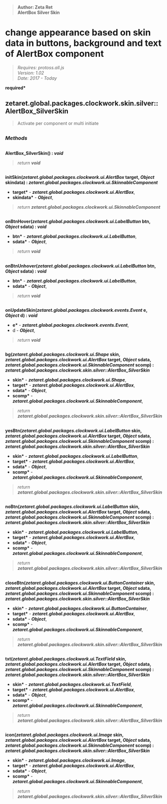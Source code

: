 > __Author: Zeta Ret__  
> __AlertBox Silver Skin__  
# change appearance based on skin data in buttons, background and text of AlertBox component  
> *Requires: protoss.all.js*  
> *Version: 1.02*  
> *Date: 2017 - Today*  

__required*__

## zetaret.global.packages.clockwork.skin.silver::AlertBox_SilverSkin  
>Activate per component or multi initiate  


##  
### *Methods*  

##  
__AlertBox\_SilverSkin() : *void*__  
  
> *return __void__*  

##  
__initSkin(*zetaret.global.packages.clockwork.ui.AlertBox* target, *Object* skindata) : *zetaret.global.packages.clockwork.ui.SkinnableComponent*__  
  
- __target*__ - __*zetaret.global.packages.clockwork.ui.AlertBox*__,   
- __skindata*__ - __*Object*__,   
> *return __zetaret.global.packages.clockwork.ui.SkinnableComponent__*  

##  
__onBtnHover(*zetaret.global.packages.clockwork.ui.LabelButton* btn, *Object* sdata) : *void*__  
  
- __btn*__ - __*zetaret.global.packages.clockwork.ui.LabelButton*__,   
- __sdata*__ - __*Object*__,   
> *return __void__*  

##  
__onBtnUnhover(*zetaret.global.packages.clockwork.ui.LabelButton* btn, *Object* sdata) : *void*__  
  
- __btn*__ - __*zetaret.global.packages.clockwork.ui.LabelButton*__,   
- __sdata*__ - __*Object*__,   
> *return __void__*  

##  
__onUpdateSkin(*zetaret.global.packages.clockwork.events.Event* e, *Object* d) : *void*__  
  
- __e*__ - __*zetaret.global.packages.clockwork.events.Event*__,   
- d - __*Object*__,   
> *return __void__*  

##  
__bg(*zetaret.global.packages.clockwork.ui.Shape* skin, *zetaret.global.packages.clockwork.ui.AlertBox* target, *Object* sdata, *zetaret.global.packages.clockwork.ui.SkinnableComponent* scomp) : *zetaret.global.packages.clockwork.skin.silver::AlertBox_SilverSkin*__  
  
- __skin*__ - __*zetaret.global.packages.clockwork.ui.Shape*__,   
- __target*__ - __*zetaret.global.packages.clockwork.ui.AlertBox*__,   
- __sdata*__ - __*Object*__,   
- __scomp*__ - __*zetaret.global.packages.clockwork.ui.SkinnableComponent*__,   
> *return __zetaret.global.packages.clockwork.skin.silver::AlertBox_SilverSkin__*  

##  
__yesBtn(*zetaret.global.packages.clockwork.ui.LabelButton* skin, *zetaret.global.packages.clockwork.ui.AlertBox* target, *Object* sdata, *zetaret.global.packages.clockwork.ui.SkinnableComponent* scomp) : *zetaret.global.packages.clockwork.skin.silver::AlertBox_SilverSkin*__  
  
- __skin*__ - __*zetaret.global.packages.clockwork.ui.LabelButton*__,   
- __target*__ - __*zetaret.global.packages.clockwork.ui.AlertBox*__,   
- __sdata*__ - __*Object*__,   
- __scomp*__ - __*zetaret.global.packages.clockwork.ui.SkinnableComponent*__,   
> *return __zetaret.global.packages.clockwork.skin.silver::AlertBox_SilverSkin__*  

##  
__noBtn(*zetaret.global.packages.clockwork.ui.LabelButton* skin, *zetaret.global.packages.clockwork.ui.AlertBox* target, *Object* sdata, *zetaret.global.packages.clockwork.ui.SkinnableComponent* scomp) : *zetaret.global.packages.clockwork.skin.silver::AlertBox_SilverSkin*__  
  
- __skin*__ - __*zetaret.global.packages.clockwork.ui.LabelButton*__,   
- __target*__ - __*zetaret.global.packages.clockwork.ui.AlertBox*__,   
- __sdata*__ - __*Object*__,   
- __scomp*__ - __*zetaret.global.packages.clockwork.ui.SkinnableComponent*__,   
> *return __zetaret.global.packages.clockwork.skin.silver::AlertBox_SilverSkin__*  

##  
__closeBtn(*zetaret.global.packages.clockwork.ui.ButtonContainer* skin, *zetaret.global.packages.clockwork.ui.AlertBox* target, *Object* sdata, *zetaret.global.packages.clockwork.ui.SkinnableComponent* scomp) : *zetaret.global.packages.clockwork.skin.silver::AlertBox_SilverSkin*__  
  
- __skin*__ - __*zetaret.global.packages.clockwork.ui.ButtonContainer*__,   
- __target*__ - __*zetaret.global.packages.clockwork.ui.AlertBox*__,   
- __sdata*__ - __*Object*__,   
- __scomp*__ - __*zetaret.global.packages.clockwork.ui.SkinnableComponent*__,   
> *return __zetaret.global.packages.clockwork.skin.silver::AlertBox_SilverSkin__*  

##  
__txt(*zetaret.global.packages.clockwork.ui.TextField* skin, *zetaret.global.packages.clockwork.ui.AlertBox* target, *Object* sdata, *zetaret.global.packages.clockwork.ui.SkinnableComponent* scomp) : *zetaret.global.packages.clockwork.skin.silver::AlertBox_SilverSkin*__  
  
- __skin*__ - __*zetaret.global.packages.clockwork.ui.TextField*__,   
- __target*__ - __*zetaret.global.packages.clockwork.ui.AlertBox*__,   
- __sdata*__ - __*Object*__,   
- __scomp*__ - __*zetaret.global.packages.clockwork.ui.SkinnableComponent*__,   
> *return __zetaret.global.packages.clockwork.skin.silver::AlertBox_SilverSkin__*  

##  
__icon(*zetaret.global.packages.clockwork.ui.Image* skin, *zetaret.global.packages.clockwork.ui.AlertBox* target, *Object* sdata, *zetaret.global.packages.clockwork.ui.SkinnableComponent* scomp) : *zetaret.global.packages.clockwork.skin.silver::AlertBox_SilverSkin*__  
  
- __skin*__ - __*zetaret.global.packages.clockwork.ui.Image*__,   
- __target*__ - __*zetaret.global.packages.clockwork.ui.AlertBox*__,   
- __sdata*__ - __*Object*__,   
- __scomp*__ - __*zetaret.global.packages.clockwork.ui.SkinnableComponent*__,   
> *return __zetaret.global.packages.clockwork.skin.silver::AlertBox_SilverSkin__*  

